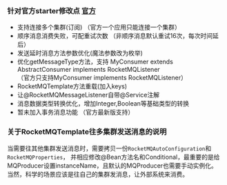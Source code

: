 ### 针对官方starter修改点 [官方](https://github.com/apache/rocketmq-spring)
- 支持连接多个集群(订阅) （官方一个应用只能连接一个集群）
- 顺序消息消费失败，可配重试次数 （非顺序消息默认重试16次，每次时间延后）
- 发送延时消息方法参数优化(魔法参数改为枚举)
- 优化getMessageType方法，支持 MyConsumer extends AbstractConsumer implements RocketMQListener <br>（官方只支持MyConsumer implements RocketMQListener）
- RocketMQTemplate方法重载(加入keys)
- 让@RocketMQMessageListener自带@Service注解
- 消息数据类型转换优化，增加Integer,Boolean等基础类型的转换
- 暂未加入事务消息功能 （官方最新版支持）

### 关于RocketMQTemplate往多集群发送消息的说明
当需要往其他集群发送消息时，需要拷贝一份`RocketMQAutoConfiguration`和`RocketMQProperties`，
并相应修改@Bean方法名和Conditional，最重要的是给MQProducer设置instanceName，且默认的MQProducer也需要手动实例化。
当然，科学的场景应该是往自己的集群发消息，让外部系统来消费。